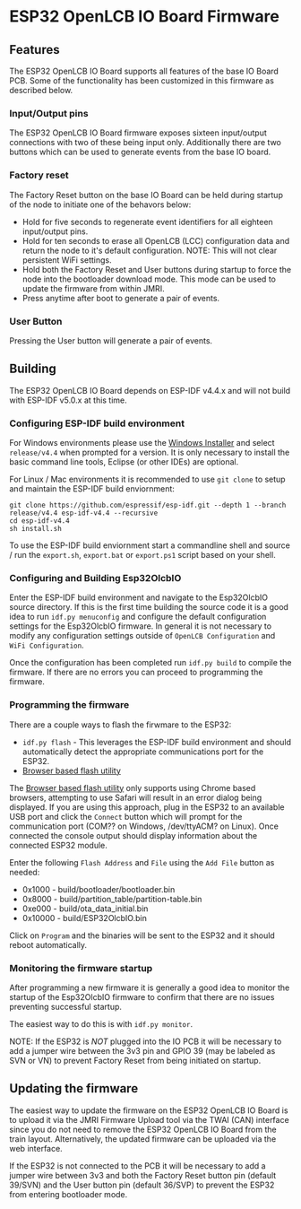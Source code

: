 # ESP32 OpenLCB IO Board Firmware

## Features

The ESP32 OpenLCB IO Board supports all features of the base IO Board PCB. Some
of the functionality has been customized in this firmware as described below.

### Input/Output pins

The ESP32 OpenLCB IO Board firmware exposes sixteen input/output connections with
two of these being input only. Additionally there are two buttons which can be
used to generate events from the base IO board.

### Factory reset

The Factory Reset button on the base IO Board can be held during startup of the
node to initiate one of the behavors below:

* Hold for five seconds to regenerate event identifiers for all eighteen
input/output pins.
* Hold for ten seconds to erase all OpenLCB (LCC) configuration data and return
the node to it's default configuration. NOTE: This will not clear persistent
WiFi settings.
* Hold both the Factory Reset and User buttons during startup to force the node
into the bootloader download mode. This mode can be used to update the firmware
from within JMRI.
* Press anytime after boot to generate a pair of events.

### User Button

Pressing the User button will generate a pair of events.

## Building

The ESP32 OpenLCB IO Board depends on ESP-IDF v4.4.x and will not build with
ESP-IDF v5.0.x at this time.

### Configuring ESP-IDF build environment

For Windows environments please use the [Windows Installer](https://docs.espressif.com/projects/esp-idf/en/latest/esp32/get-started/windows-setup.html)
and select `release/v4.4` when prompted for a version. It is only necessary to
install the basic command line tools, Eclipse (or other IDEs) are optional.

For Linux / Mac environments it is recommended to use `git clone` to setup and
maintain the ESP-IDF build enviornment:
```
git clone https://github.com/espressif/esp-idf.git --depth 1 --branch release/v4.4 esp-idf-v4.4 --recursive
cd esp-idf-v4.4
sh install.sh
```

To use the ESP-IDF build enviornment start a commandline shell and source / run the
`export.sh`, `export.bat` or `export.ps1` script based on your shell.

### Configuring and Building Esp32OlcbIO

Enter the ESP-IDF build environment and navigate to the Esp32OlcbIO source
directory. If this is the first time building the source code it is a good idea
to run `idf.py menuconfig` and configure the default configuration settings for
the Esp32OlcbIO firmware. In general it is not necessary to modify any
configuration settings outside of `OpenLCB Configuration` and `WiFi Configuration`.

Once the configuration has been completed run `idf.py build` to compile the
firmware. If there are no errors you can proceed to programming the firmware.

### Programming the firmware

There are a couple ways to flash the firwmare to the ESP32:

* `idf.py flash` - This leverages the ESP-IDF build environment and should
automatically detect the appropriate communications port for the ESP32.
* [Browser based flash utility](https://espressif.github.io/esptool-js/)

The [Browser based flash utility](https://espressif.github.io/esptool-js/)
only supports using Chrome based browsers, attempting to use Safari will
result in an error dialog being displayed. If you are using this approach,
plug in the ESP32 to an available USB port and click the `Connect` button
which will prompt for the communication port (COM?? on Windows, /dev/ttyACM?
on Linux). Once connected the console output should display information about
the connected ESP32 module.

Enter the following `Flash Address` and `File` using the `Add File` button
as needed:

* 0x1000 - build/bootloader/bootloader.bin
* 0x8000 - build/partition_table/partition-table.bin
* 0xe000 - build/ota_data_initial.bin
* 0x10000 - build/ESP32OlcbIO.bin

Click on `Program` and the binaries will be sent to the ESP32 and it should
reboot automatically.

### Monitoring the firmware startup

After programming a new firmware it is generally a good idea to monitor the
startup of the Esp32OlcbIO firmware to confirm that there are no issues
preventing successful startup.

The easiest way to do this is with `idf.py monitor`.

NOTE: If the ESP32 is *NOT* plugged into the IO PCB it will be necessary to
add a jumper wire between the 3v3 pin and GPIO 39 (may be labeled as SVN or
VN) to prevent Factory Reset from being initiated on startup.

## Updating the firmware

The easiest way to update the firmware on the ESP32 OpenLCB IO Board is to upload
it via the JMRI Firmware Upload tool via the TWAI (CAN) interface since you do not
need to remove the ESP32 OpenLCB IO Board from the train layout. Alternatively,
the updated firmware can be uploaded via the web interface.

If the ESP32 is not connected to the PCB it will be necessary to add a jumper
wire between 3v3 and both the Factory Reset button pin (default 39/SVN) and the
User button pin (default 36/SVP) to prevent the ESP32 from entering bootloader
mode.
